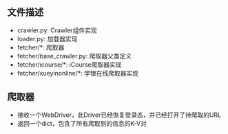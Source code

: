 ## 文件描述
* crawler.py: Crawler组件实现
* loader.py: 加载器实现
* fetcher/*: 爬取器
* fetcher/base_crawler.py: 爬取器父类定义
* fetcher/icourse/*: iCourse爬取器实现
* fetcher/xueyinonline/*: 学银在线爬取器实现

## 爬取器
* 接收一个WebDriver，此Driver已经恢复登录态，并已经打开了待爬取的URL
* 返回一个dict，包含了所有爬取到的信息的K-V对